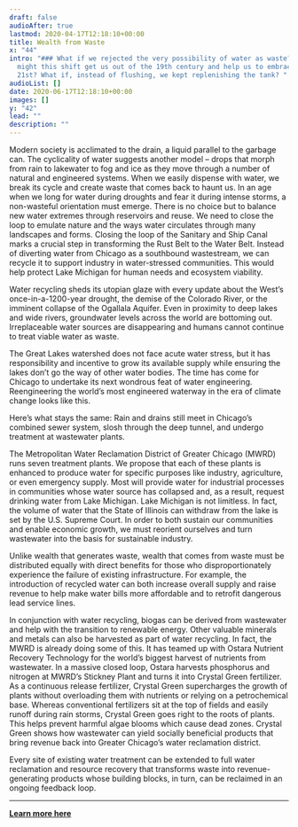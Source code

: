 ```yaml
---
draft: false
audioAfter: true
lastmod: 2020-04-17T12:18:10+00:00
title: Wealth from Waste
x: "44"
intro: "### What if we rejected the very possibility of water as waste? How
  might this shift get us out of the 19th century and help us to embrace the
  21st? What if, instead of flushing, we kept replenishing the tank? "
audioList: []
date: 2020-06-17T12:18:10+00:00
images: []
y: "42"
lead: ""
description: ""
---
```

Modern society is acclimated to the drain, a liquid parallel to the garbage can. The cyclicality of water suggests another model – drops that morph from rain to lakewater to fog and ice as they move through a number of natural and engineered systems. When we easily dispense with water, we break its cycle and create waste that comes back to haunt us. In an age when we long for water during droughts and fear it during intense storms, a non-wasteful orientation must emerge. There is no choice but to balance new water extremes through reservoirs and reuse.  We need to close the loop to emulate nature and the ways water circulates through many landscapes and forms.
Closing the loop of the Sanitary and Ship Canal marks a crucial step in transforming the Rust Belt to the Water Belt. Instead of diverting water from Chicago as a southbound wastestream, we can recycle it to support industry in water-stressed communities. This would help protect Lake Michigan for human needs and ecosystem viability.

Water recycling sheds its utopian glaze with every update about the West’s once-in-a-1200-year drought, the demise of the Colorado River, or the imminent collapse of the Ogallala Aquifer. Even in proximity to deep lakes and wide rivers, groundwater levels across the world are bottoming out. Irreplaceable water sources are disappearing and humans cannot continue to treat viable water as waste.  

The Great Lakes watershed does not face acute water stress, but it has responsibility and incentive to grow its available supply while ensuring the lakes don’t go the way of other water bodies. The time has come for Chicago to undertake its next wondrous feat of water engineering. Reengineering the world’s most engineered waterway in the era of climate change looks like this.

Here’s what stays the same: Rain and drains still meet in Chicago’s combined sewer system, slosh through the deep tunnel, and undergo treatment at wastewater plants.

The Metropolitan Water Reclamation District of Greater Chicago (MWRD) runs seven treatment plants. We propose that each of these plants is enhanced to produce water for specific purposes like industry, agriculture, or even emergency supply. Most will provide water for industrial processes in communities whose water source has collapsed and, as a result, request drinking water from Lake Michigan. Lake Michigan is not limitless. In fact, the volume of water that the State of Illinois can withdraw from the lake is set by the U.S. Supreme Court. In order to both sustain our communities and enable economic growth, we must reorient ourselves and turn wastewater into the basis for sustainable industry.

Unlike wealth that generates waste, wealth that comes from waste must be distributed equally with direct benefits for those who disproportionately experience the failure of existing infrastructure. For example, the introduction of recycled water can both increase overall supply and raise revenue to help make water bills more affordable and to retrofit dangerous lead service lines.

In conjunction with water recycling, biogas can be derived from wastewater and help with the transition to renewable energy. Other valuable minerals and metals can also be harvested as part of water recycling. In fact, the MWRD is already doing some of this. It has teamed up with Ostara Nutrient Recovery Technology for the world’s biggest harvest of nutrients from wastewater. In a massive closed loop, Ostara harvests phosphorus and nitrogen at MWRD’s Stickney Plant and turns it into Crystal Green fertilizer. As a continuous release fertilizer, Crystal Green supercharges the growth of plants without overloading them with nutrients or relying on a petrochemical base. Whereas conventional fertilizers sit at the top of fields and easily runoff during rain storms, Crystal Green goes right to the roots of plants. This helps prevent harmful algae blooms which cause dead zones. Crystal Green shows how wastewater can yield socially beneficial products that bring revenue back into Greater Chicago’s water reclamation district.

Every site of existing water treatment can be extended to full water reclamation and resource recovery that transforms waste into revenue-generating products whose building blocks, in turn, can be reclaimed in an ongoing feedback loop.

- - -

**[Learn more here](https://www.chicagohumanities.org/events/attend/speculative-infrastructure/)**